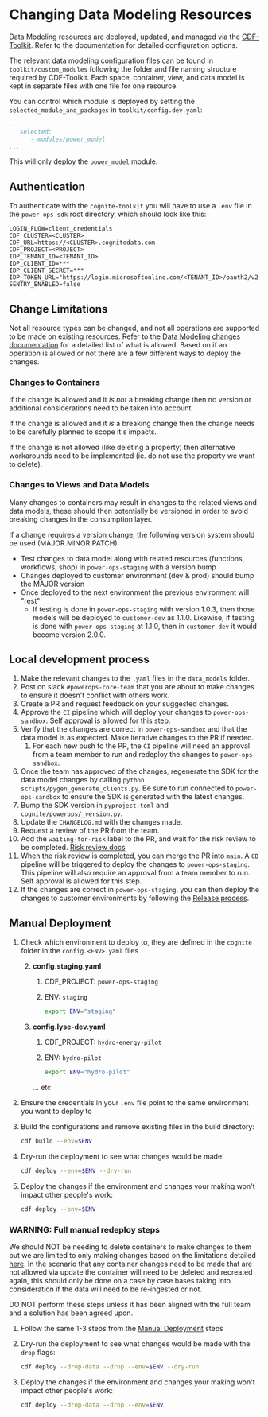 # Changing Data Modeling Resources

Data Modeling resources are deployed, updated, and managed via the [CDF-Toolkit](https://developer.cognite.com/sdks/toolkit/).
Refer to the documentation for detailed configuration options.

The relevant data modeling configuration files can be found in `toolkit/custom_modules` following the folder
and file naming structure required by CDF-Toolkit. Each space, container, view, and data model is kept in separate
files with one file for one resource.

You can control which module is deployed by setting the `selected_module_and_packages` in
`toolkit/config.dev.yaml`:

```yaml
...
   selected:
      - modules/power_model
...
```

This will only deploy the `power_model` module.

## Authentication

To authenticate with the `cognite-toolkit` you will have to use a `.env` file in the `power-ops-sdk` root directory,
which should look like this:

```dotenv
LOGIN_FLOW=client_credentials
CDF_CLUSTER=<CLUSTER>
CDF_URL=https://<CLUSTER>.cognitedata.com
CDF_PROJECT=<PROJECT>
IDP_TENANT_ID=<TENANT_ID>
IDP_CLIENT_ID=***
IDP_CLIENT_SECRET=***
IDP_TOKEN_URL="https://login.microsoftonline.com/<TENANT_ID>/oauth2/v2.0/token"
SENTRY_ENABLED=false
```

## Change Limitations

Not all resource types can be changed, and not all operations are supported to be made on existing resources. Refer to
the [Data Modeling changes documentation](https://docs.cognite.com/cdf/dm/dm_concepts/dm_containers_views_datamodels/#impact-of-changes-to-views-and-data-models)
for a detailed list of what is allowed. Based on if an operation is allowed or not there are a few different ways to
deploy the changes.

### Changes to Containers

If the change is allowed and it *is not* a breaking change then no version or additional considerations need to be taken
into account.

If the change is allowed and it *is* a breaking change then the change needs to be carefully planned to scope it's impacts.

If the change is not allowed (like deleting a property) then alternative workarounds need to be implemented (ie. do not
use the property we want to delete).

### Changes to Views and Data Models

Many changes to containers may result in changes to the related views and data models, these should then potentially be
versioned in order to avoid breaking changes in the consumption layer.

If a change requires a version change, the following version system should be used (MAJOR.MINOR.PATCH):

- Test changes to data model along with related resources (functions, workflows, shop) in `power-ops-staging` with a version bump
- Changes deployed to customer environment (dev & prod) should bump the MAJOR version
- Once deployed to the next environment the previous environment will "rest"
  - If testing is done in `power-ops-staging` with version 1.0.3, then those models will be deployed to `customer-dev`
   as 1.1.0. Likewise, if testing is done with `power-ops-staging` at 1.1.0, then in `customer-dev` it would become version 2.0.0.

## Local development process

1. Make the relevant changes to the `.yaml` files in the `data_models` folder.
2. Post on slack `#powerops-core-team` that you are about to make changes to ensure it doesn't conflict with others work.
3. Create a PR and request feedback on your suggested changes.
4. Approve the `CI` pipeline which will deploy your changes to `power-ops-sandbox`. Self approval is allowed for this step.
5. Verify that the changes are correct in `power-ops-sandbox` and that the data model is as expected. Make iterative changes to the PR if needed.
   1. For each new push to the PR, the `CI` pipeline will need an approval from a team member to run and redeploy the changes to `power-ops-sandbox`.
6. Once the team has approved of the changes, regenerate the SDK for the data model changes by calling `python scripts/pygen_generate_clients.py`. Be sure to run connected to `power-ops-sandbox` to ensure the SDK is generated with the latest changes.
7. Bump the SDK version in `pyproject.toml` and `cognite/powerops/_version.py`.
8. Update the `CHANGELOG.md` with the changes made.
9. Request a review of the PR from the team.
10. Add the `waiting-for-risk` label to the PR, and wait for the risk review to be completed. [Risk review docs](https://docs.infra.cogheim.net/developer-portal/guides/definition-of-done/risk-reviews/)
11. When the risk review is completed, you can merge the PR into `main`. A `CD` pipeline will be triggered to deploy the changes to `power-ops-staging`. This pipeline will also require an approval from a team member to run. Self approval is allowed for this step.
12. If the changes are correct in `power-ops-staging`, you can then deploy the changes to customer environments by following the [Release process](#release-process).

## Manual Deployment

1. Check which environment to deploy to, they are defined in the `cognite` folder in the `config.<ENV>.yaml` files

   2. **config.staging.yaml**
      1. CDF_PROJECT: `power-ops-staging`
      2. ENV: `staging`

         ```bash
         export ENV="staging"
         ```

   3. **config.lyse-dev.yaml**
      1. CDF_PROJECT: `hydro-energy-pilot`
      2. ENV: `hydro-pilot`

         ```bash
         export ENV="hydro-pilot"
         ```
      ... etc

2. Ensure the credentials in your `.env` file point to the same environment you want to deploy to
3. Build the configurations and remove existing files in the build directory:

   ```bash
   cdf build --env=$ENV
   ```

4. Dry-run the deployment to see what changes would be made:

   ```bash
   cdf deploy --env=$ENV --dry-run
   ```

5. Deploy the changes if the environment and changes your making won't impact other people's work:

   ```bash
   cdf deploy --env=$ENV
   ```

### WARNING: Full manual redeploy steps

We should NOT be needing to delete containers to make changes to them but we are limited to only making changes based on
the limitations detailed [here](https://docs.cognite.com/cdf/dm/dm_concepts/dm_containers_views_datamodels/#impact-of-changes-to-views-and-data-models).
In the scenario that any container changes need to be made that are not allowed via update the container will need to be
deleted and recreated again, this should only be done on a case by case bases taking into consideration if the data will
need to be re-ingested or not.

DO NOT perform these steps unless it has been aligned with the full team and a solution has been agreed upon.

1. Follow the same 1-3 steps from the [Manual Deployment](#manual-deployment) steps
2. Dry-run the deployment to see what changes would be made with the `drop` flags:

   ```bash
   cdf deploy --drop-data --drop --env=$ENV --dry-run
   ```

3. Deploy the changes if the environment and changes your making won't impact other people's work:

   ```bash
   cdf deploy --drop-data --drop --env=$ENV
   ```
